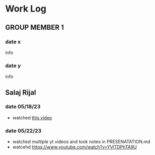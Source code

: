 # Work Log

## GROUP MEMBER 1

### date x

info

### date y

info


## Salaj Rijal

### date 05/18/23
- watched [this video](https://www.youtube.com/watch?v=1S0aBV-Waeo)

### date 05/22/23
- watched multiple yt videos and took notes in PRESENATATION.md
- watcehd https://www.youtube.com/watch?v=YVlTDPhTA9U

